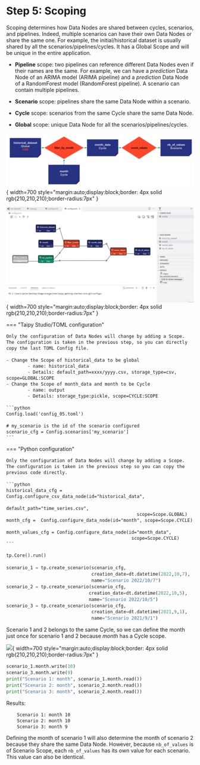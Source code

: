 # Step 5: Scoping 

Scoping determines how Data Nodes are shared between cycles, scenarios, and pipelines. Indeed, multiple scenarios can have their own Data Nodes or share the same one. For example, the initial/historical dataset is usually shared by all the scenarios/pipelines/cycles. It has a Global Scope and will be unique in the entire application.

- **Pipeline** scope: two pipelines can reference different Data Nodes even if their names are the same. For example, we can have a _prediction_ Data Node of an ARIMA model (ARIMA pipeline) and a _prediction_ Data Node of a RandomForest model (RandomForest pipeline). A scenario can contain multiple pipelines.

- **Scenario** scope: pipelines share the same Data Node within a scenario. 

- **Cycle** scope: scenarios from the same Cycle share the same Data Node.

- **Global** scope: unique Data Node for all the scenarios/pipelines/cycles.

![](config_05.svg){ width=700 style="margin:auto;display:block;border: 4px solid rgb(210,210,210);border-radius:7px" }

![](config_05.gif){ width=700 style="margin:auto;display:block;border: 4px solid rgb(210,210,210);border-radius:7px" }


=== "Taipy Studio/TOML configuration"

    Only the configuration of Data Nodes will change by adding a Scope. The configuration is taken in the previous step, so you can directly copy the last TOML Config file.
    
    - Change the Scope of historical_data to be global
            - name: historical_data
            - Details: default_path=xxxx/yyyy.csv, storage_type=csv, scope=GLOBAL:SCOPE
    - Change the Scope of month_data and month to be Cycle
            - name: output
            - Details: storage_type:pickle, scope=CYCLE:SCOPE
            
    ```python
    Config.load('config_05.toml')

    # my_scenario is the id of the scenario configured
    scenario_cfg = Config.scenarios['my_scenario']
    ```
    
=== "Python configuration"

    Only the configuration of Data Nodes will change by adding a Scope. The configuration is taken in the previous step so you can copy the previous code directly.

    ```python
    historical_data_cfg = Config.configure_csv_data_node(id="historical_data",
                                                     default_path="time_series.csv",
                                                     scope=Scope.GLOBAL)
    month_cfg =  Config.configure_data_node(id="month", scope=Scope.CYCLE)

    month_values_cfg = Config.configure_data_node(id="month_data",
                                                   scope=Scope.CYCLE)
    ```


```python
tp.Core().run()

scenario_1 = tp.create_scenario(scenario_cfg,
                                creation_date=dt.datetime(2022,10,7),
                                name="Scenario 2022/10/7")
scenario_2 = tp.create_scenario(scenario_cfg,
                               creation_date=dt.datetime(2022,10,5),
                               name="Scenario 2022/10/5")
scenario_3 = tp.create_scenario(scenario_cfg,
                                creation_date=dt.datetime(2021,9,1),
                                name="Scenario 2021/9/1")
```

Scenario 1 and 2 belongs to the same Cycle, so we can define the month just once for scenario 1 and 2 because _month_ has a Cycle scope.

![](sommething.svg){ width=700 style="margin:auto;display:block;border: 4px solid rgb(210,210,210);border-radius:7px" }


```python
scenario_1.month.write(10)
scenario_3.month.write(9)
print("Scenario 1: month", scenario_1.month.read())
print("Scenario 2: month", scenario_2.month.read())
print("Scenario 3: month", scenario_2.month.read())
```
Results:
```
    Scenario 1: month 10
    Scenario 2: month 10
    Scenario 3: month 9
```

Defining the month of scenario 1 will also determine the month of scenario 2 because they share the same Data Node. However, because `nb_of_values` is of Scenario Scope,  each `nb_of_values` has its own value for each scenario. This value can also be identical.
